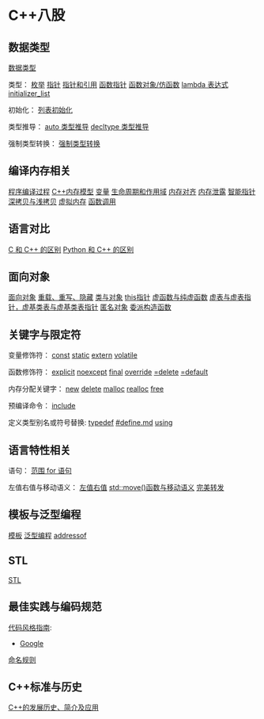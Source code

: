 # C++八股

## 数据类型

[数据类型](./数据类型/数据类型.md)

类型：
[枚举](./数据类型/枚举.md)
[指针](./数据类型/指针.md)
[指针和引用](./数据类型/指针和引用.md)
[函数指针](./数据类型/函数指针.md)
[函数对象/仿函数](./数据类型/函数对象-仿函数.md)
[lambda 表达式](./数据类型/lambda%20表达式.md)
[initializer_list](./数据类型/initializer_list.md)

初始化：
[列表初始化](./数据类型/列表初始化.md)

类型推导：
[auto 类型推导](./数据类型/auto%20类型推导.md)
[decltype 类型推导](./数据类型/decltype%20类型推导.md)

强制类型转换：
[强制类型转换](./数据类型/强制类型转换.md)

## 编译内存相关

[程序编译过程](./编译内存相关/C++%20程序编译过程.md)
[C++内存模型](./编译内存相关/C++内存模型.md)
[变量](./编译内存相关/变量.md)
[生命周期和作用域](./编译内存相关/生命周期和作用域.md)
[内存对齐](./编译内存相关/内存对齐.md)
[内存泄露](./编译内存相关/内存泄露.md)
[智能指针](./编译内存相关/智能指针.md)
[深拷贝与浅拷贝](./编译内存相关/深拷贝与浅拷贝.md)
[虚拟内存](./编译内存相关/虚拟内存.md)
[函数调用](./编译内存相关/函数调用.md)

## 语言对比

[C 和 C++ 的区别](./语言对比/C%20和%20C++%20的区别.md)
[Python 和 C++ 的区别](./语言对比/Python%20和%20C++%20的区别.md)

## 面向对象

[面向对象](./面向对象/面向对象.md)
[重载、重写、隐藏](./面向对象/重载、重写、隐藏.md)
[类与对象](./面向对象/类与对象.md)
[this指针](./面向对象/this指针.md)
[虚函数与纯虚函数](./面向对象/虚函数与纯虚函数.md)
[虚表与虚表指针，虚基类表与虚基类表指针](./面向对象/虚表与虚表指针，虚基类表与虚基类表指针.md)
[匿名对象](./面向对象/匿名对象.md)
[委派构造函数](./面向对象/委派构造函数.md)

## 关键字与限定符

变量修饰符：
[const](./关键字与限定符/const.md)
[static](./关键字与限定符/static.md)
[extern](./关键字与限定符/extern.md)
[volatile](./关键字与限定符/volatile.md)

函数修饰符：
[explicit](./关键字与限定符/explicit.md)
[noexcept](./关键字与限定符/noexcept.md)
[final](./关键字与限定符/final.md)
[override](./关键字与限定符/override.md)
[=delete](./关键字与限定符/=delete.md)
[=default](./关键字与限定符/=default.md)

内存分配关键字：
[new](./关键字与限定符/new.md)
[delete](./关键字与限定符/delete.md)
[malloc](./关键字与限定符/malloc.md)
[realloc](./关键字与限定符/realloc.md)
[free](./关键字与限定符/free.md)

预编译命令：
[include](./关键字与限定符/include.md)

定义类型别名或符号替换:
[typedef](./关键字与限定符/typedef.md)
[#define.md](./关键字与限定符/#define.md)
[using](./关键字与限定符/using.md)

## 语言特性相关

语句：
[范围 for 语句](./语言特性相关/范围%20for%20语句.md)

左值右值与移动语义：
[左值右值](./语言特性相关/左值和右值.md)
[std::move()函数与移动语义](./语言特性相关/move函数与移动语义.md)
[完美转发](./语言特性相关/完美转发.md)

## 模板与泛型编程

[模板](./模板与泛型编程/模板.md)
[泛型编程](./模板与泛型编程/泛型编程.md)
[addressof](./模板与泛型编程/addressof.md)

## STL

[STL](./STL/STL.md)

## 最佳实践与编码规范

[代码风格指南](./最佳实践与编码规范/代码风格指南/代码风格指南.md):

- [Google](./最佳实践与编码规范/代码风格指南/Google/Google.md)

[命名规则](./最佳实践与编码规范/命名规则/命名原则.md)

## C++标准与历史

[C++的发展历史、简介及应用](./C++标准与历史/C++的发展历史、简介及应用.md)